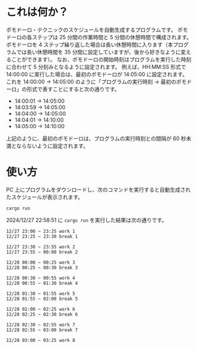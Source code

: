 # これは何か？
ポモドーロ・テクニックのスケジュールを自動生成するプログラムです。
ポモドーロの各ステップは 25 分間の作業時間と 5 分間の休憩時間で構成されます。
ポモドーロを 4 ステップ繰り返した場合は長い休憩時間に入ります（本プログラムでは長い休憩時間を 35 分間に設定していますが、後から好きなように変えることができます）。
なお、ポモドーロの開始時刻はプログラムを実行した時刻に合わせて 5 分刻みとなるように設定されます。
例えば、HH:MM:SS 形式で 14:00:00 に実行した場合は、最初のポモドーロが 14:05:00 に設定されます。
これを 14:00:00 $\rightarrow$ 14:05:00 のように「プログラムの実行時刻 $\rightarrow$ 最初のポモドーロ」の形式で表すことにすると次の通りです。

- 14:00:01 $\rightarrow$ 14:05:00
- 14:03:59 $\rightarrow$ 14:05:00
- 14:04:00 $\rightarrow$ 14:05:00
- 14:04:01 $\rightarrow$ 14:10:00
- 14:05:00 $\rightarrow$ 14:10:00

上記のように、最初のポモドーロは、プログラムの実行時刻との間隔が 60 秒未満とならないように設定されます。

# 使い方
PC 上にプログラムをダウンロードし、次のコマンドを実行すると自動生成されたスケジュールが表示されます。
```
cargo run
```

2024/12/27 22:58:51 に `cargo run` を実行した結果は次の通りです。
```
12/27 23:00 ~ 23:25 work 1
12/27 23:25 ~ 23:30 break 1

12/27 23:30 ~ 23:55 work 2
12/27 23:55 ~ 00:00 break 2

12/28 00:00 ~ 00:25 work 3
12/28 00:25 ~ 00:30 break 3

12/28 00:30 ~ 00:55 work 4
12/28 00:55 ~ 01:30 break 4

12/28 01:30 ~ 01:55 work 5
12/28 01:55 ~ 02:00 break 5

12/28 02:00 ~ 02:25 work 6
12/28 02:25 ~ 02:30 break 6

12/28 02:30 ~ 02:55 work 7
12/28 02:55 ~ 03:00 break 7

12/28 03:00 ~ 03:25 work 8
```
